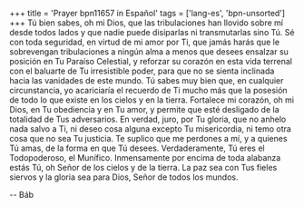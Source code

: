 +++
title = 'Prayer bpn11657 in Español'
tags = ['lang-es', 'bpn-unsorted']
+++
Tú bien sabes, oh mi Dios, que las tribulaciones han llovido sobre mí desde todos lados y que nadie puede disiparlas ni transmutarlas sino Tú. Sé con toda seguridad, en virtud de mi amor por Ti, que jamás harás que le sobrevengan tribulaciones a ningún alma a menos que desees ensalzar su posición en Tu Paraíso Celestial, y reforzar su corazón en esta vida terrenal con el baluarte de Tu irresistible poder, para que no se sienta inclinada hacia las vanidades de este mundo. Tú sabes muy bien que, en cualquier circunstancia, yo acariciaría el recuerdo de Ti mucho más que la posesión de todo lo que existe en los cielos y en la tierra.
Fortalece mi corazón, oh mi Dios, en Tu obediencia y en Tu amor, y permite que esté desligado de la totalidad de Tus adversarios. En verdad, juro, por Tu gloria, que no anhelo nada salvo a Ti, ni deseo cosa alguna excepto Tu misericordia, ni temo otra cosa que no sea Tu justicia. Te suplico que me perdones a mí, y a quienes Tú amas, de la forma en que Tú desees. Verdaderamente, Tú eres el Todopoderoso, el Munífico.
Inmensamente por encima de toda alabanza estás Tú, oh Señor de los cielos y de la tierra. La paz sea con Tus fieles siervos y la gloria sea para Dios, Señor de todos los mundos.

-- Báb
